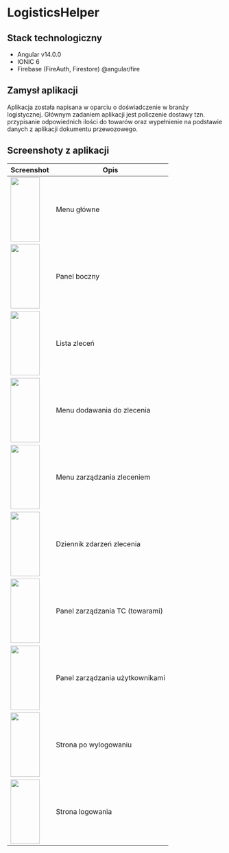 # LogisticsHelper

## Stack technologiczny
- Angular v14.0.0
- IONIC 6
- Firebase (FireAuth, Firestore) @angular/fire

## Zamysł aplikacji

Aplikacja została napisana w oparciu o doświadczenie w branży logistycznej. Głównym zadaniem aplikacji jest policzenie dostawy tzn. przypisanie odpowiednich ilości do towarów oraz wypełnienie na podstawie danych z aplikacji dokumentu przewozowego.

## Screenshoty z aplikacji

| Screenshot      | Opis |
| ----------- | ----------- |
| <img src="https://user-images.githubusercontent.com/88888347/208940600-7d67ea4c-f54b-4fe4-b162-091dedcf665d.png" alt="" width="67.5px" height="150px">     | Menu główne       |
| <img src="https://user-images.githubusercontent.com/88888347/208941235-28585fb7-305a-4c82-8f84-4fc19140c330.png" alt="" width="67.5px" height="150px">   | Panel boczny        |
| <img src="https://user-images.githubusercontent.com/88888347/208962633-b8e387e0-efb0-4e72-b31e-70c51541277c.png" alt="" width="67.5px" height="150px">   | Lista zleceń        |
| <img src="https://user-images.githubusercontent.com/88888347/208962984-1f802217-039d-4280-bc5f-da29a02386b9.png" alt="" width="67.5px" height="150px">   | Menu dodawania do zlecenia        |
| <img src="https://user-images.githubusercontent.com/88888347/208963149-047f5207-e518-4291-966e-1c1b698829c0.png" alt="" width="67.5px" height="150px">   | Menu zarządzania zleceniem        |
| <img src="https://user-images.githubusercontent.com/88888347/208978365-4da51afc-f240-4c46-b2be-3e8b9ff5d047.png" alt="" width="67.5px" height="150px">   | Dziennik zdarzeń zlecenia        |
| <img src="https://user-images.githubusercontent.com/88888347/208978487-369220df-d2ce-42b9-b0d8-4e3a36f10430.png" alt="" width="67.5px" height="150px">   | Panel zarządzania TC (towarami)        |
| <img src="https://user-images.githubusercontent.com/88888347/208978584-8f644cda-b582-4d19-b8d2-dc2e4b9cc37a.png" alt="" width="67.5px" height="150px">   | Panel zarządzania użytkownikami        |
| <img src="https://user-images.githubusercontent.com/88888347/208978681-9bed5c1b-0d30-43da-a570-be1b6664d148.png" alt="" width="67.5px" height="150px">   | Strona po wylogowaniu        |
| <img src="https://user-images.githubusercontent.com/88888347/208978743-f66aa32b-0716-49ec-9c12-609e670cbdf6.png" alt="" width="67.5px" height="150px">   | Strona logowania        |
